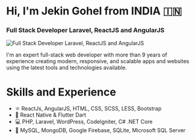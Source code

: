 # **Hi, I'm Jekin Gohel from INDIA 🇮🇳**
### Full Stack Developer Laravel, ReactJS and AngularJS
![Full Stack Developer Laravel, ReactJS and AngularJS](https://www.flexbox.in/Jekin-Github-Cover.jpeg)

I'm an expert full-stack web developer with more than 9 years of experience creating modern, responsive, and scalable apps and websites using the latest tools and technologies available.

# Skills and Experience
- ⚛ ReactJs, AngularJS, HTML, CSS, SCSS, LESS, Bootstrap
- 📱 React Native & Flutter Dart
- 💻 PHP, Laravel, WordPress, CodeIgniter, C# .NET Core
- :floppy_disk: MySQL, MongoDB, Google Firebase, SQLite, Microsoft SQL Server
